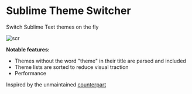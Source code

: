 # Sublime Theme Switcher
Switch Sublime Text themes on the fly

![scr](https://cloud.githubusercontent.com/assets/11352152/14230693/b6e33c28-f92f-11e5-8d6c-b2e32054f804.png)

**Notable features:**
* Themes without the word "theme" in their title are parsed and included
* Theme lists are sorted to reduce visual traction
* Performance

Inspired by the unmaintained [counterpart](https://github.com/geekpradd/Theme-Switcher)
